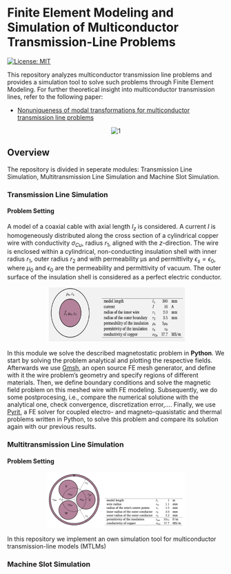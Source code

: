 # Finite Element Modeling and Simulation of Multiconductor Transmission-Line Problems

[![License: MIT](https://img.shields.io/badge/License-MIT-yellow.svg)](https://github.com/paulffm/Discrete-Time-Diffusion-Models-for-Discrete-Data/blob/main/LICENSE)

This repository analyzes multiconductor transmission line problems and provides a simulation tool to solve such problems through Finite Element Modeling. For further theoretical insight into multiconductor transmission lines, refer to the following paper:

- [Nonuniqueness of modal transformations for multiconductor transmission line problems](https://onlinelibrary.wiley.com/doi/10.1002/etep.2342)

<p align="center">
  <img src="ct_forwardrev_process2.png"  alt="1" width = 876px height = 621px >
</p>

## Overview

The repository is divided in seperate modules: Transmission Line Simulation, Multitransmission Line Simulation and Machine Slot Simulation.

### Transmission Line Simulation
#### Problem Setting
A model of a coaxial cable with axial length $l_z$ is considered. A current $I$ is homogeneously distributed along the cross section of a cylindrical copper wire with conductivity $\sigma_{Cu}$, radius $r_1$, aligned with the $z$-direction. The wire is enclosed within a cylindrical, non-conducting insulation shell with inner radius $r_1$, outer radius $r_2$ and with permeability μs and permittivity $\epsilon_s = \epsilon_0$, where $\mu_0$ and $\epsilon_0$ are the permeability and permittivity of vacuum. The outer surface of the insulation shell is considered as a perfect electric conductor.

<p align="center">
  <img src="coaxial_cable.png"  alt="1" width = 321px height = 128px >
</p>

In this module we solve the described magnetostatic problem in **Python**. We start by solving the problem analytical and plotting the respective fields. Afterwards we use
[Gmsh](https://gmsh.info), an open source FE mesh generator, and define with it the wire problem’s geometry and specify regions of different materials. Then, we define boundary conditions and solve the magnetic field problem on this meshed wire with FE modeling. Subsequently, we do some postprocesing, i.e., compare the numerical solutione with the analytical one, check convergence, discretization error,.... Finally, we use [Pyrit](https://www.temf.tu-darmstadt.de/emft/forschung_emft/software_1/software.en.jsp), a FE solver for coupled electro- and magneto-quasistatic and thermal problems written in Python, to solve this problem and compare its solution again with our previous results.

### Multitransmission Line Simulation
#### Problem Setting
<p align="center">
  <img src="power_cable.png"  alt="1" width = 321px height = 128px >
</p>

In this repository we implement an own simulation tool for multiconductor transmission-line models (MTLMs)
### Machine Slot Simulation
